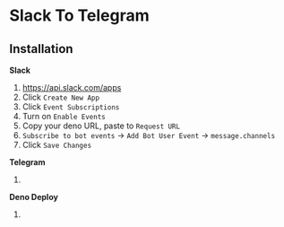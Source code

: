 # Slack To Telegram

## Installation

**Slack**

1. https://api.slack.com/apps
2. Click `Create New App`
3. Click `Event Subscriptions`
4. Turn on `Enable Events`
5. Copy your deno URL, paste to `Request URL`
6. `Subscribe to bot events` -> `Add Bot User Event` -> `message.channels`
7. Click `Save Changes`

**Telegram**

1.

**Deno Deploy**

1.
